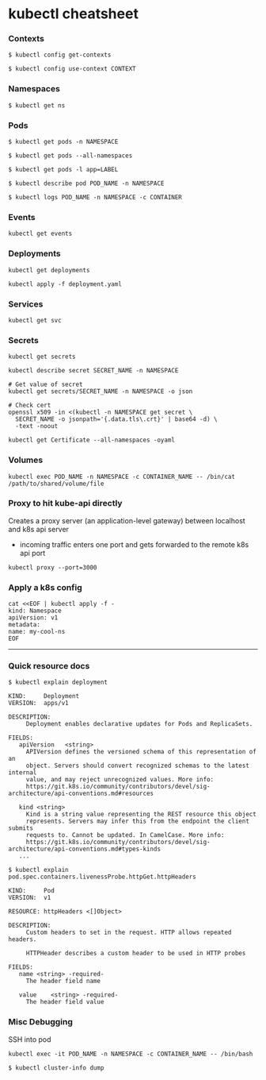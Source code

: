 # kubectl cheatsheet

### Contexts

```shell
$ kubectl config get-contexts

$ kubectl config use-context CONTEXT
```

### Namespaces

```shell
$ kubectl get ns
```

### Pods

```shell
$ kubectl get pods -n NAMESPACE

$ kubectl get pods --all-namespaces

$ kubectl get pods -l app=LABEL

$ kubectl describe pod POD_NAME -n NAMESPACE

$ kubectl logs POD_NAME -n NAMESPACE -c CONTAINER

```

### Events

```shell
kubectl get events
```

### Deployments

```shell
kubectl get deployments

kubectl apply -f deployment.yaml
```

### Services

```shell
kubectl get svc
```

### Secrets
```shell
kubectl get secrets

kubectl describe secret SECRET_NAME -n NAMESPACE

# Get value of secret
kubectl get secrets/SECRET_NAME -n NAMESPACE -o json

# Check cert
openssl x509 -in <(kubectl -n NAMESPACE get secret \
  SECRET_NAME -o jsonpath='{.data.tls\.crt}' | base64 -d) \
  -text -noout
```

```
kubectl get Certificate --all-namespaces -oyaml
```



### Volumes

```shell
kubectl exec POD_NAME -n NAMESPACE -c CONTAINER_NAME -- /bin/cat /path/to/shared/volume/file
```

### Proxy to hit kube-api directly

Creates a proxy server (an application-level gateway) between localhost and k8s api server
- incoming traffic enters one port and gets forwarded to the remote k8s api port

```shell
kubectl proxy --port=3000
```

### Apply a k8s config

```shell
cat <<EOF | kubectl apply -f -
kind: Namespace
apiVersion: v1
metadata:
name: my-cool-ns
EOF
```

---

### Quick resource docs

```shell
$ kubectl explain deployment

KIND:     Deployment
VERSION:  apps/v1

DESCRIPTION:
     Deployment enables declarative updates for Pods and ReplicaSets.

FIELDS:
   apiVersion	<string>
     APIVersion defines the versioned schema of this representation of an
     object. Servers should convert recognized schemas to the latest internal
     value, and may reject unrecognized values. More info:
     https://git.k8s.io/community/contributors/devel/sig-architecture/api-conventions.md#resources

   kind	<string>
     Kind is a string value representing the REST resource this object
     represents. Servers may infer this from the endpoint the client submits
     requests to. Cannot be updated. In CamelCase. More info:
     https://git.k8s.io/community/contributors/devel/sig-architecture/api-conventions.md#types-kinds
   ...

```

```shell
$ kubectl explain pod.spec.containers.livenessProbe.httpGet.httpHeaders

KIND:     Pod
VERSION:  v1

RESOURCE: httpHeaders <[]Object>

DESCRIPTION:
     Custom headers to set in the request. HTTP allows repeated headers.

     HTTPHeader describes a custom header to be used in HTTP probes

FIELDS:
   name	<string> -required-
     The header field name

   value	<string> -required-
     The header field value
```

### Misc Debugging

SSH into pod
```shell
kubectl exec -it POD_NAME -n NAMESPACE -c CONTAINER_NAME -- /bin/bash
```

```shell
$ kubectl cluster-info dump
```
